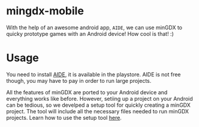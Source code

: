 # mingdx-mobile
With the help of an awesome android app, `AIDE`, we can use minGDX to quicky prototype games with an Android device! How cool is that! :)

# Usage
You need to install [AIDE](https://www.android-ide.com/), it is available in the playstore. AIDE is not free though, you may have to pay in order to run large projects.

All the features of minGDX are ported to your Android device and everything works like before. However, setiing up a project on your Android can be tedious, so
we develped a setup tool for quickly creating a minGDX project. The tool will include all the necessary files needed to run minGDX projects. Learn how to use the setup tool
[here](https://github.com/iSoterikTechnologies/mingdx-setup).
